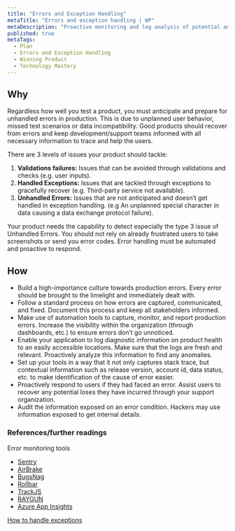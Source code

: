 ```yaml
---
title: "Errors and Exception Handling"
metaTitle: "Errors and exception handling | WP"
metaDescription: "Proactive monitoring and log analysis of potential and occurred errors to provide a graceful recovery and diagnostic capability for support teams."
published: true
metaTags:
  - Plan
  - Errors and Exception Handling
  - Winning Product
  - Technology Mastery
---
```



## Why
Regardless how well you test a product, you must anticipate and prepare for unhandled errors in production. This is due to unplanned user behavior, missed test scenarios or data incompatibility. Good products should recover from errors and keep development/support teams informed with all necessary information to trace and help the users.

There are 3 levels of issues your product should tackle:
1.	**Validations failures:** Issues that can be avoided through validations and checks (e.g. user inputs).
2.	**Handled Exceptions:** Issues that are tackled through exceptions to gracefully recover (e.g. Third-party service not available).
3.	**Unhandled Errors:** Issues that are not anticipated and doesn’t get handled in exception handling. (e.g An unplanned special character in data causing a data exchange protocol failure).

Your product needs the capability to detect especially the type 3 issue of Unhandled Errors. You should not rely on already frustrated users to take screenshots or send you error codes. Error handling must be automated and proactive to respond.


## How
- Build a high-importance culture towards production errors. Every error should be brought to the limelight and immediately dealt with.
- Follow a standard process on how errors are captured, communicated, and fixed. Document this process and keep all stakeholders informed.
- Make use of automation tools to capture, monitor, and report production errors. Increase the visibility within the organization (through dashboards, etc.) to ensure errors don’t go unnoticed.
- Enable your application to log diagnostic information on product health to an easily accessible locations. Make sure that the logs are fresh and relevant. Proactively analyze this information to find any anomalies.
- Set up your tools in a way that it not only captures stack trace, but contextual information such as release version, account id, data status, etc. to make identification of the cause of error easier.
- Proactively respond to users if they had faced an error. Assist users to recover any potential loses they have incurred through your support organization.
- Audit the information exposed on an error condition. Hackers may use information exposed to get internal details.


### References/further readings
Error monitoring tools
 - [Sentry](https://sentry.io/)
 - [AirBrake](https://airbrake.io/)
 - [BugsNag](https://www.bugsnag.com/)
 - [Rollbar](https://rollbar.com/)
 - [TrackJS](https://trackjs.com/)
 - [RAYGUN](https://raygun.com/)
 - [Azure App Insights](https://docs.microsoft.com/en-us/azure/azure-monitor/app/app-insights-overview)

[How to handle exceptions](https://raygun.com/blog/errors-and-exceptions/)

